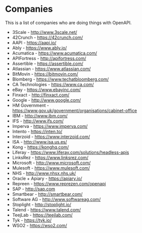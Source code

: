 # Companies
This is a list of companies who are doing things with OpenAPI.

- 3Scale - http://www.3scale.net/
- 42Crunch - https://42crunch.com/
- AAPI - https://aapi.io/
- Ably - https://www.ably.io/
- Acumatica - https://www.acumatica.com/
- APIFortress - http://apifortress.com/
- Assertible - https://assertible.com/
- Atlassian - https://www.atlassian.com/
- BitMovin - https://bitmovin.com/
- Blomberg - https://www.techatbloomberg.com/
- CA Technologies - https://www.ca.com/
- eBay - https://www.ebayinc.com/
- Finxact - http://finxact.com/
- Google - http://www.google.com/
- HM Government - https://www.gov.uk/government/organisations/cabinet-office
- IBM - http://www.ibm.com/
- IFS - http://www.ifs.com/
- Imperva - https://www.imperva.com/
- Intento - https://inten.to/
- Interzoid - https://www.interzoid.com/
- ISA - http://www.isa.us.es/
- Kong - https://konghq.com/
- Liferay - https://www.liferay.com/solutions/headless-apis
- LinksRez - https://www.linksrez.com/
- Microsoft - http://www.microsoft.com/
- Mulesoft - https://www.mulesoft.com/
- NHS - http://www.nhsx.nhs.uk/
- Oracle + Apiary - https://apiary.io/
- Repreen - https://www.reprezen.com/openapi
- SAP - http://sap.com
- Smartbear - http://smartbear.com/
- Software AG - http://www.softwareag.com/
- Stoplight - http://stoplight.io/
- Talend - https://www.talend.com/
- TeejLab - https://teejlab.com/
- Tyk - https://tyk.io/
- WSO2 - https://wso2.com/
